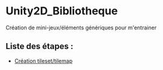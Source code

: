 # Unity2D_Bibliotheque
Création de mini-jeux/éléments génériques pour m'entrainer

## Liste des étapes :
- [Création tileset/tilemap](https://github.com/BenjaminRodot/Unity2D_Bibliotheque/blob/main/Explication/Tileset_TileMap_Palette.md)
